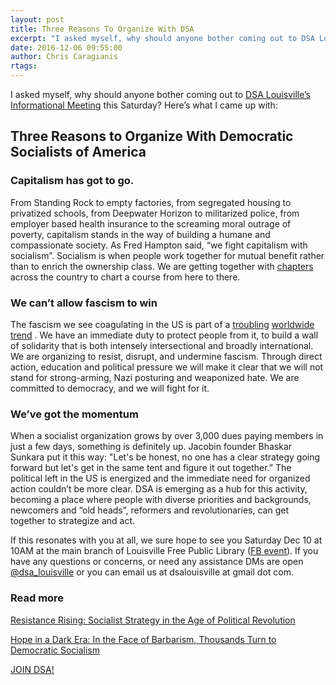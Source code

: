 ```yaml
---
layout: post
title: Three Reasons To Organize With DSA
excerpt: "I asked myself, why should anyone bother coming out to DSA Louisville’s Informational Meeting this Saturday?"
date: 2016-12-06 09:55:00
author: Chris Caragianis
rtags:
---
```



I asked myself, why should anyone bother coming out to [DSA Louisville’s Informational
Meeting](https://www.facebook.com/events/1147039548664697/) this Saturday?  Here’s what I came up with:

## Three Reasons to Organize With Democratic Socialists of America

### Capitalism has got to go.

From Standing Rock to empty factories, from segregated housing to privatized schools,
from Deepwater Horizon to militarized police, from employer based health insurance to the
screaming moral outrage of poverty, capitalism stands in the way of building a humane and
compassionate society. As Fred Hampton said, “we fight capitalism with socialism”.
Socialism is when people work together for mutual benefit rather than to enrich the ownership
class. We are getting together with [chapters](http://www.dsausa.org/chapters) across the country to chart a course from here to there.

### We can’t allow fascism to win

The fascism we see coagulating in the US is part of a
[troubling](https://www.theguardian.com/world/2015/sep/21/neo-fascist-greek-party-election-golden-dawn-third-place)
[worldwide](http://www.salon.com/2015/12/08/is_france_going_fascist_extreme_right_national_front_is_now_the_most_popular_party/)
[trend](https://socialistworker.co.uk/art/38254/What+kind+of+a+party+is+Ukip)
. We have an immediate duty to protect people from it, to build a wall
of solidarity that is both intensely intersectional and broadly international. We are
organizing to resist, disrupt, and undermine fascism. Through direct action, education
and political pressure we will make it clear that we will not stand for strong-arming,
Nazi posturing and weaponized hate. We are committed to democracy, and we will fight for it.

### We’ve got the momentum

When a socialist organization grows by over 3,000 dues paying members in just a few days,
something is definitely up. Jacobin founder Bhaskar Sunkara put it this way: "Let's be
honest, no one has a clear strategy going forward but let's get in the same tent and figure
it out together.” The political left in the US is energized and the
immediate need for organized action couldn’t be more clear. DSA is emerging as a hub for
this activity, becoming a place where people with diverse priorities and backgrounds, newcomers
and “old heads”, reformers and revolutionaries, can get together to strategize and act.

If this resonates with you at all, we sure hope to see you Saturday Dec 10 at 10AM at
the main branch of Louisville Free Public Library ([FB event](https://www.facebook.com/events/1147039548664697/)).
If you have any questions or concerns, or need any assistance DMs are open
[@dsa_louisville](https://twitter.com/dsa_louisville) or you can email us at dsalouisville at gmail dot com.

### Read more

[ Resistance Rising: Socialist Strategy in the Age of Political Revolution ](http://www.dsausa.org/socialist_strategy)

[Hope in a Dark Era: In the Face of Barbarism, Thousands Turn to Democratic Socialism](http://www.commondreams.org/views/2016/12/01/hope-dark-era-face-barbarism-thousands-turn-democratic-socialism)

[JOIN DSA!](https://dsausa.nationbuilder.com/join)
